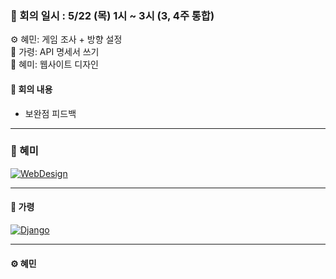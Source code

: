 ### 📝 회의 일시 : 5/22 (목) 1시 ~ 3시 (3, 4주 통합)

⚙️ 혜민: 게임 조사 + 방향 설정<br>
🔧 가령: API 명세서 쓰기<br>
🎨 혜미: 웹사이트 디자인 <br>

#### 👥 회의 내용 

- 보완점 피드백
---
### 🎨 혜미<br>
[![WebDesign](https://img.shields.io/badge/%20Wen%20Design-41423c)](https://github.com/hyemi0622/KNU_SW_python_project_team_8/tree/main/Code/WebDesign)

---
#### 🔧 가령 <br>
[![Django](https://img.shields.io/badge/%20Djangos-41423c)](https://github.com/hyemi0622/KNU_SW_python_project_team_8/tree/main/Code/team_django)


---

#### ⚙️ 혜민 <br>

